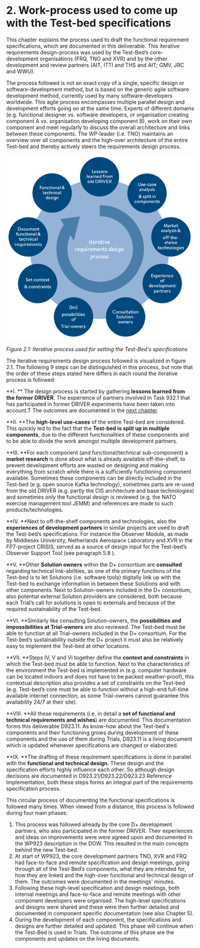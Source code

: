 # 2. Work-process used to come up with the Test-bed specifications

This chapter explains the process used to draft the functional requirement specifications, which are documented in this deliverable. This iterative requirements design-process was used by the Test-Bed’s core-development organisations \(FRQ, TNO and XVR\) and by the other development and review partners \(AIT, ITTI and THS and AIT; GMV, JRC and WWU\).

The process followed is not an exact copy of a single, specific design or software-development method, but is based on the generic agile software development method, currently used by many software-developers worldwide. This agile process encompasses multiple parallel design and development efforts going on at the same time. Experts of different domains \(e.g. functional designer vs. software developers, or organisation creating component A vs. organisation developing component B\), work on their own component and meet regularly to discuss the overall architecture and links between these components. The WP-leader \(i.e. TNO\) maintains an overview over all components and the high-over architecture of the entire Test-bed and thereby actively steers the requirements design process.

![D+ Process](img/process.png)

_Figure 2.1: Iterative process used for setting the Test-Bed's specifications_

The iterative requirements design process followed is visualized in figure 2.1. The following 9 steps can be distinguished in this process, but note that the order of these steps stated here differs in each round the iterative process is followed:

**I.    ** The design process is started by gathering **lessons learned from the former DRIVER**. The experience of partners involved in Task 932.1 that has participated in former DRIVER experiments have been taken into account.T The outcomes are documented in the [next chapter](lessons-learned.md#Lessons-learned).

**II.    **The **high-level use-cases** of the entire Test-bed are considered. This quickly led to the fact that the **Test-bed is split up in multiple components**, due to the different functionalities of these components and to be able to divide the work amongst multiple development partners.

**III.    **For each component \(and functional/technical sub-component\) a **market research** is done about what is already available off-the-shelf, to prevent development efforts are wasted on designing and making everything from scratch while there is a sufficiently functioning component available. Sometimes these components can be directly included in the Test-bed \(e.g. open source Kafka technology\), sometimes parts are re-used from the old DRIVER \(e.g. partly the CIS architecture and base technologies\) and sometimes only the functional design is reviewed \(e.g. the NATO exercise management tool JEMM\) and references are made to such products/technologies.

**IV.    **Next to off-the-shelf components and technologies, also the **experiences of development partners** in similar projects are used to draft the Test-bed’s specifications. For instance the Observer Module, as made by Middlesex University, Netherlands Aerospace Laboratory and XVR in the FP7-project CRISIS, served as a source of design input for the Test-bed’s Observer Support Tool \(see paragraph 5.8 \).

**V.    **Other **Solution owners** within the D+ consortium are **consulted** regarding technical link-abilities, as one of the primary functions of the Test-bed is to let Solutions \(i.e. software tools\) digitally link up with the Test-bed to exchange information in between these Solutions and with other components. Next to Solution-owners included in the D+ consortium, also potential external Solution providers are considered, both because each Trial’s call for solutions is open to externals and because of the required sustainability of the Test-bed.

**VI.    **Similarly like consulting Solution-owners, the **possibilities and impossibilities at Trial-owners** are also reviewed. The Test-bed must be able to function at all Trial-owners included in the D+ consortium. For the Test-bed’s sustainability outside the D+ project it must also be relatively easy to implement the Test-bed at other locations.

**VII.    **Steps IV, V and VI together define the **context and constraints** in which the Test-bed must be able to function. Next to the characteristics of the environment the Test-bed is implemented in \(e.g. computer hardware can be located indoors and does not have to be packed weather-proof\), this contextual description also provides a set of constraints on the Test-bed \(e.g. Test-bed’s core must be able to function without a high-end full-time available internet connection, as some Trial-owners cannot guarantee this availability 24/7 at their site\).

**VIII.    **All these requirements \(i.e. in detail a **set of functional and technical requirements and wishes**\) are documented. This documentation forms this deliverable D923.11. As know-how about the Test-bed's components and their functioning grows during development of these components and the use of them during Trials, D923.11 is a living document which is updated whenever specifications are changed or elaborated.

**IX.    **The drafting of these requirement specifications is done in parallel with the **functional and technical design**. These design and the specification efforts highly influence each other. So although design decisions are documented in D923.21/D923.22/D923.23 Reference Implementation, both these steps forms an integral part of the requirements specification process.

This circular process of documenting the functional specifications is followed many times. When viewed from a distance, this process is followed during four main phases:

1. This process was followed already by the core D+ development partners, who also participated in the former DRIVER. Their experiences and ideas on improvements were were agreed upon and documented in the WP923 description in the DOW. This resulted in the main concepts behind the new Test-bed. 
2. At start of WP923, the core development partners TNO, XVR and FRQ had face-to-face and remote specification and design meetings, going through all of the Test-Bed’s components, what they are intended for, how they are linked and the high-over functional and technical design of them. The outcomes were documented in the meetings’ minutes.
3. Following these high-level specification and design meetings, both internal meetings and face-to-face and remote meetings with other component developers were organised. The high-level specifications and designs were shared and these were then further detailed and documented in component specific documentation \(see also Chapter 5\).
4. During the development of each component, the specifications and designs are further detailed and updated. This phase will continue when the Test-Bed is used in Trials. The outcome of this phase are the components and updates on the living documents.




